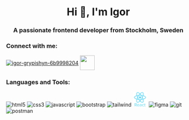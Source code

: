 <h1 align="center">Hi 👋, I'm Igor</h1>
<h3 align="center">A passionate frontend developer from Stockholm, Sweden</h3>

<h3 align="left">Connect with me:</h3>

<p align="left">
<a href="https://linkedin.com/in/igor-grypishyn-6b9998204" target="blank"><img align="center" src="https://raw.githubusercontent.com/rahuldkjain/github-profile-readme-generator/master/src/images/icons/Social/linked-in-alt.svg" alt="igor-grypishyn-6b9998204" height="40" width="40" /></a>
<a href="http://igordev.se/" target="blank"><img align="center" src="https://lh3.googleusercontent.com/pw/AP1GczO1-pFSt32h-5aOMJGEdvV2D0-p6HRn_Ge5cHcrIwyaS-SR0sciXxXPbww6GQisrE_AZVfWV37uYNIGCBbUpLmKff88EncVXeB2luy0v9BOXOM_eGi6JmkqudB-e7OortNhIj9u4znimFAuFeTZeu4pEKG4suiA14OV8g84o4tOndlYj-aTXfXialsma-VISv6gYBnNSUoOJKR5f10iPkBo1HY3sAGwjnjMIxxkzsGWzgLBq-PLUtdJFVkUp2kEYkDRdUPdrm6oAUDt8z2ikJGJwwX3pd3H-0brutqgzYiH9t3xNSle6MWBmFWR0KxblS573aMF9eJlGnnF2o-9rj8Q53bXlmed83vmtxeHMWDsb9FU6a48SaB9-ZsOHfoCDR4NPrMbGjp-3-26F7hgPbHM6vDA4ca-JgALXt1xlce5D14fO_4nL_WWTxFOqjd9vw774a9YBU-e5wVs-9Yph8TH703PV7gOjK3BED7wIUiVPcxy-WL1A3hkQ4yIu9x5wYzOEGtg1Wl2Ion1TJ9BmUChWlWARVVFqyh7nEiqpVkyv1WzkR8r6xvFBFh9JQ2fOR2F6ogAqXgVrkSGDooNwk9uRjz6FcW3QHo1niRXxSJDNViT-PVfiEFWa4d5MeJMMbuhqcINjcE3-gnXqLfo4sX-ZU9Hf-dJQ9EkSH8ikmvl6uXafD6iRpZ3YOv4-CUQiWPI_hJUA08BPbtH2PC_vItF2J6pJpU9FNlnsFg6vxoYZydu8JGPMfYI32F0MuyfftfyAzXri6AD0_tEl_0m7SfnvNJKcz1nb8xla-vrgwUOrrQxkdvpinj-GLIsuxPVhHZDI7m46rbzwdqn6Yp8qUslbzHl7zAaqbhqyVBy26AAldHAbe2viMTTMi-VwHDjxfqq0i7hm_2_ve7Z6b4yBLi3d8zsEVMoMeBeyjPgX-WoLuud9rDYDNGYh3ei2dc=w512-h512-s-no-gm?authuser=0" height="40" width="40" /></a>
</p>

<h3 align="left">Languages and Tools:</h3>

<p align="left">
<img src="https://lh3.googleusercontent.com/pw/AP1GczMSZWytG4gX7KFNL32cKyCCw5WUgOlnOOea1Dt_ADAJAZGqQ2J2bj3mEyI8_jD1eWmcXdQ-PWnYvW5VFp6x9reqb-ZUx8G2rGy5pR2ecIGMesJ-XnQM5iloA49blO-VnTXjy4nw7otV1XwqCbpwGojaQKwpLqsOz6ska3mlVHhs9ZSUxbayBq7KwYyI8mc1qkLf0d8uubiCrX-EA9FlaoNh4V3iwGX6-zM7rZNWoSiTwpom8JY93EhivFhMror2Rt2PWbXD9rnaqXdVluQ7BLDf5mQP5FbF_2ia_SVuLRHr9b1wmCf582gQ31coV0Nua2bEze8vDKcHkL1RlRCtEqQ3o1pTnY5Zf2iXEfBSyJs5uXrKqO0lb6hiyBThBmIuyChrsMT-h-CWG46UBnNev8pIpgcq7SE5kF8QOkLi9d2TIMJ2c6DRNNIkgpTLjyhtlQNDxQl_G3ke_AU3JE8R3A78KW3sjxZntYxzxXFJ2_ASGxgxMudmzr0Vu8QVptz4baEgvNjUn9O13uiFqEDltdOQI_gWni6eGlRd2be1Vp9PfcgN1e02-tmxC7ZC7yoojQVePYidaR0dwn-n51M45tgQ_0hwemGepz20RVmFp9MlEOZnOOO79EAiYMBTSPO4CaE6PCePH8Ubd8IPlvnpdrM1k0nEH9RzAka1Vd4C35-09Wy6p7sHYuP_38TDkVibzu2p_IRCfW7zdph0n7sa3SqmCil1xvFDPYvZByGhb0IOwMQElEGOy5LHMa3PBzO4bg4VzgP6GRyI0baQoT3p1cidjl4yd5zv7xFSC3nDvIGSI0tb32Zg7hIVFdAo8251ZcDgGS_wG5hV7HmdIMsgzzOkFD_NEclPnJ92qzImVnfrlpFJBpHrfMR4Z6mJjL2cgNF_kbdpAlKFI0v161pMQPxHyc3NsD3cr7tjkdaTik5Hgm41vnHQ4VexixT2Zg=w1530-h1530-s-no-gm?authuser=0" alt="html5" width="40" height="40"/>
<img src="https://lh3.googleusercontent.com/pw/AP1GczOL2AeEMINqKxje0u9KOVwxXnbqjYqUf15J7QgR2bt47VcI01VZe1IWI01iPFivK1vGWD7w3wuK5fXIDIwDkVUkIlrGFKS4wpHk2sietfdoLgINQMN7NBkVzcCoUHYwkyUrO97f4lgz2-pQDzcFlDpp7iMfA8gXGLI9mlSs_F7bygzuyCEMxda04u0U9tWE91i5uTYE5B3gUJa9GbKC_Sm8OFhVktkzgTGz98POp133lPxE8OCrkU2g040u1Ow83sQzH3y32oTMa2qu_QUXH0qVu0TzrmT-SX46ilErV4HRO8pqtuWGTBlWa_PyMBT_iAQmyayWjUtsaE0ZKQg2DnuAcKH8B9xVULiYAu0Jf8qNeHNS_9m3VIGrLKsz5fxeROzxHFGBcYoAiTeGpEigD9MnlTp0OIrqXOlxDFTBit0zHXlPkRGAYArO8X0M5uyfbLyCU95WgogYt2w1mCOSHCR8oA769J8WAmIVWXuqnIHKw3QoUkWHPuR7uVUTgP5DNl4Js5ylBq2Q8Zsm_IzEDjEqHZNFhJ8iTF-gGiL1xGAm61GIVH10ee-SZaec--eSZ6ubWnLIO-aObcrUD7NfUi6XhWR4We-meF2MnH4r8tIdzSgr0M4TZxeUMoW2P1xOmFcj4_OG_uerYupO2fUHwHIcoZk_ilrX-yG8mhxc9Bk9dGtvaSCyr8pfX8hPWOHG3n17mYR4kKYXWS_UjM3c1RpBoR4zD5_n6x9iqqXdlFe7xoMxlv4eSUeYp0T8tli33AGwo0gEjZnUcSgr_ompystdE8zlQNhT0cwgi2cVOiheu8y0W-rnhBsRuSGwq60m0EwhyyWYg0xVZfF7Vd3LqyUgm8vK58K-JW40fPn-VVsiTIe_WAzMOs4lLOXBolmCveRsex0fM7jc0GTPeRcW-lnssMiKuesz-AM6Xlmhmy9JVf0ja8YsbAADqrcUXQ=w1530-h1530-s-no-gm?authuser=0" alt="css3" width="40" height="40"/>
<img src="https://lh3.googleusercontent.com/pw/AP1GczNkGYcm9X4EQasjHbI0OO6DXVgvcWmq-ofD_bafpbEv-ZeRn4cOmheYtHCoRiwpQ8gLi7uYkqcyfp1bFobChPjC85ZfUi47uxOFZD96adxIDF8NsVt-uUxF9ylrSh7aeXcI5BfLIS8CJvem7Zwg2zUi9l-YymU3dbkIhS6PkcCaltJwb3-rfwIZZW68lbUcvq99HWoDbtzm2t-A0YoHJnRD-38jddPwM8ijNjFsvFt9WqABbEGTeG9J-9A9khU5e9FceY8Qi2o7z-fUOS7zIcGqxgJ7V-BPS8s1ZItwXqZL0mxYnLxDnIHmK9DFkPhQuuKLp6UsX1RX-rOpEhh-eljghRYrlAgGFO00fMALqgqbETNy3sjhUFToo6m5m6JIj5OOkl3rfdUzEGF8u_gnv4W6QnOOvAoIeu49sFPmyUZ_SrBIQkvYD-rONhO4KmoXo2zyL0EAYVeIL9gRdfa6vzXMzpoolu5FP3ETOog0NuGYg76urYJHkorLPSLM4oRNYjiVDHc6GHJECeVQsA0YYTIdYekdPLrjvTfC9bZtDO5SIfxTp2p85P_2opftgWy1SVT3RK_yCitoXoLxl_O7kV3XuKic6qq97YyqCiPl9RY74sYevj6_dd_UJ0fi8up2nfjers6Y4jiisxgqhk2Ef65XJoASJL7OupC5AtyM3nwGirwZj5dNCvsNpmTbkOs-7bPuLwY7rgU26ItQWcORzv87ZLqW1_M234pLDKB3K9uK5gArwAtT5wCsMAwo7Go3q2UHb2ApINGrYoF3R8Dq-BErktnCHswMIVfyVdpzb_72BkjczNporkRJuOVzZBo9Vy6qJCjkJI-P-tx1RqjiSmnXSPoxFwvW4JC91Lz4P9g8bZXeqr5sv7iPYtOEnKNZAQ27bTRgr7IRIL95sfqX1wWts_VH5BEe5lLL75lSOP6vduQxAbtbn0mrEP5c5nQ=w1530-h1530-s-no-gm?authuser=0" alt="javascript" width="40" height="40"/>
<img src="https://lh3.googleusercontent.com/pw/AP1GczPZcPd4qPA2W2D7SKiELTPJ5DX-DX-AYqsOJK-8QoK5vhzCBWcrc_6FdKhqkTmFxKWkRLWaiDzPjLrtKBM2DIZUFjlghG6Bbq-6CEViZ-43ZuOk5ZWIFZhLx412vF7fJLab-TKJonFiXt5CakKfqWcYRU74xCTr1VA4siDJj6a_pWla5xhBBD7QJxxj28vrke40gjTot1gPcSCtaiHbtTxT8ppFx7dnmXBl0dRfWHIrVknF2S9ZltV2du0YQ_lzzNtPWBFmHuB7qMlSceOdOKnu7KEwgPEQZGsmXDQuSSpOO82rx18VVvgmUC8N70lfZEqnBSBQcLePFXpTWv1JznjRgxVJDlMMe1x-VXlxOYN548dhNlJcsWp9R3EOjFOP2RPdOw3r2Xg9nC93RY50NkXdvRbUNzyIacvKG11r--091qpYqMQGNoAwkSvPWkgovdr7LH3JNLGUSyI8dQG5muMRIDpYBvYxRVFyl4RQHo6lWRQh1yx3bu_glPszKQ_E92sH32J57IMoWP32MKXaJu_MV8JnF2kU0gx1OSFwUxMO8cr5B1jnrxH46i5rAOECNfb2mLLDf6oCqpa-rTHxs86nrMwaDE3noDmo86Bk45JbhcQ5urSXM02M5-_b_Sd9eOjm2RhoO6989WRs_-qdZfn0ygMrjdPf46Pi2TbCWDgEnc5_-K8YHWlmyARfZpYawsY1Q0pjEcEc2a9vLYuvA9z5NjfWJGtMNLMv5rhLe2tdyGREcCCOUjXtwt3hwsIGJ1J8jjmYALVo9LYzg8fC8WMKJQ8hU2bFhgNBSg9vpG861JFzuFLsGd961MkJUPIio9YYGZ3Tl4EXjaHNwH_IBJxsZ730_5EeULSU6sEFUjpamA6BUE3ugi9l8mOaPHkhCHilecrKOFUnPnGvwEmj8lHDteY23UZX53zKyml3b1d2Qf5Hh9Cv2YjqTMC1lcU=w1600-h1275-s-no-gm?authuser=0" alt="bootstrap" width="50" height="40"/>
<img src="https://www.vectorlogo.zone/logos/tailwindcss/tailwindcss-icon.svg" alt="tailwind" width="40" height="40"/>
<img src="https://raw.githubusercontent.com/devicons/devicon/master/icons/react/react-original-wordmark.svg" alt="react" width="40" height="40"/>

<img src="https://www.vectorlogo.zone/logos/figma/figma-icon.svg" alt="figma" width="40" height="40"/>
<img src="https://www.vectorlogo.zone/logos/git-scm/git-scm-icon.svg" alt="git" width="40" height="40"/>
<img src="https://www.vectorlogo.zone/logos/getpostman/getpostman-icon.svg" alt="postman" width="40" height="40"/>
</p>
